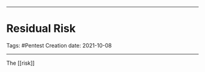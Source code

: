 -----------------------------------------------
# Residual Risk
Tags:  #Pentest 
Creation date: 2021-10-08

-----------------------------------------------

The [[risk]]